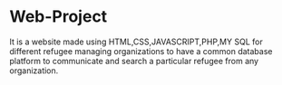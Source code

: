# Web-Project
It is a website made using HTML,CSS,JAVASCRIPT,PHP,MY SQL for different refugee managing organizations to have a common database platform to communicate and search a particular refugee from any organization.
